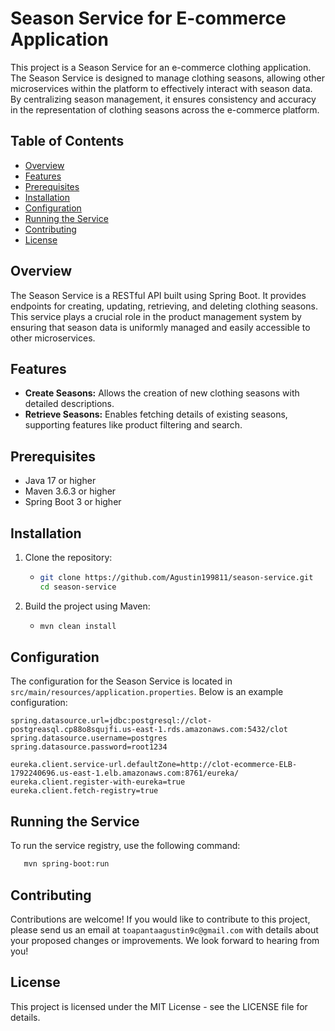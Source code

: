 # Season Service for E-commerce Application

This project is a Season Service for an e-commerce clothing application. The Season Service is designed to manage clothing seasons, allowing other microservices within the platform to effectively interact with season data. By centralizing season management, it ensures consistency and accuracy in the representation of clothing seasons across the e-commerce platform.

## Table of Contents

- [Overview](#overview)
- [Features](#features)
- [Prerequisites](#prerequisites)
- [Installation](#installation)
- [Configuration](#configuration)
- [Running the Service](#running-the-service)
- [Contributing](#contributing)
- [License](#license)

## Overview

The Season Service is a RESTful API built using Spring Boot. It provides endpoints for creating, updating, retrieving, and deleting clothing seasons. This service plays a crucial role in the product management system by ensuring that season data is uniformly managed and easily accessible to other microservices.

## Features

- **Create Seasons:** Allows the creation of new clothing seasons with detailed descriptions.
- **Retrieve Seasons:** Enables fetching details of existing seasons, supporting features like product filtering and search.

## Prerequisites

- Java 17 or higher
- Maven 3.6.3 or higher
- Spring Boot 3 or higher

## Installation

1. Clone the repository:

    - ```sh
      git clone https://github.com/Agustin199811/season-service.git
      cd season-service
      ```

2. Build the project using Maven:

    - ```sh
      mvn clean install
      ```

## Configuration

The configuration for the Season Service is located in `src/main/resources/application.properties`. Below is an example configuration:

```properties
spring.datasource.url=jdbc:postgresql://clot-postgreasql.cp88o8squjfi.us-east-1.rds.amazonaws.com:5432/clot
spring.datasource.username=postgres
spring.datasource.password=root1234

eureka.client.service-url.defaultZone=http://clot-ecommerce-ELB-1792240696.us-east-1.elb.amazonaws.com:8761/eureka/
eureka.client.register-with-eureka=true
eureka.client.fetch-registry=true
```

## Running the Service

To run the service registry, use the following command:

 ```sh
    mvn spring-boot:run
```

## Contributing

Contributions are welcome! If you would like to contribute to this project, please send us an email at
`toapantaagustin9c@gmail.com` with details about your proposed changes or improvements. We look forward to hearing from you!

## License

This project is licensed under the MIT License - see the LICENSE file for details.
